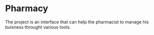 # Pharmacy

The project is an interface that can help the pharmacist to manage his buisness throught various tools.

